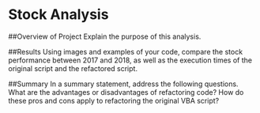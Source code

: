 # Stock Analysis

##Overview of Project
Explain the purpose of this analysis.

##Results
Using images and examples of your code, compare the stock performance between 2017 and 2018, as well as the execution times of the original script and the refactored script.

##Summary
In a summary statement, address the following questions.
What are the advantages or disadvantages of refactoring code?
How do these pros and cons apply to refactoring the original VBA script?